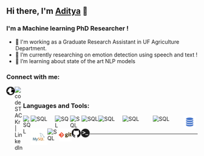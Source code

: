 ## Hi there, I'm  [Aditya](https://www.adityadutt.com) 👋

### I'm a Machine learning PhD Researcher !
- 🔭 I'm working as a Graduate Research Assistant in UF Agriculture Department.
- 🔭 I’m currently researching on emotion detection using speech and text !
- 🌱 I’m learning about state of the art NLP models 

### Connect with me:

<img align="left" alt="codeSTACKr.com" width="22px" src="https://raw.githubusercontent.com/iconic/open-iconic/master/svg/globe.svg" />
<img align="left" alt="codeSTACKr | LinkedIn" width="22px" src="https://cdn.jsdelivr.net/npm/simple-icons@v3/icons/linkedin.svg" />

<br />

### Languages and Tools:

<img align="left" alt="SQL" width="20px" src="https://raw.githubusercontent.com/simple-icons/simple-icons/b4c26a833274ecd7eb948805c9488ace62e8e664/icons/python.svg" />
<img align="left" alt="SQL" width="64px" src="https://keras.io/img/logo.png" />
<img align="left" alt="SQL" width="40px" src="https://upload.wikimedia.org/wikipedia/commons/thumb/1/11/TensorFlowLogo.svg/1229px-TensorFlowLogo.svg.png" />
<img align="left" alt="SQL" width="30px" src="https://e7.pngegg.com/pngimages/520/669/png-clipart-c-logo-c-programming-language-computer-icons-computer-programming-programming-miscellaneous-blue-thumbnail.png" />
<img align="left" alt="SQL" width="44px" src="https://upload.wikimedia.org/wikipedia/commons/thumb/0/05/Scikit_learn_logo_small.svg/1200px-Scikit_learn_logo_small.svg.png" />
<img align="left" alt="SQL" width="64px" src="https://raw.githubusercontent.com/numpy/numpy/7e7f4adab814b223f7f917369a72757cd28b10cb/branding/icons/numpylogo.svg" />
<img align="left" alt="SQL" width="80px" src="https://matplotlib.org/_static/logo2.svg" />
<img align="left" alt="SQL" width="80px" src="https://raw.githubusercontent.com/pandas-dev/pandas/761bceb77d44aa63b71dda43ca46e8fd4b9d7422/web/pandas/static/img/pandas.svg" >
<img align="left" alt="SQL" width="34px" src="https://raw.githubusercontent.com/github/explore/80688e429a7d4ef2fca1e82350fe8e3517d3494d/topics/sql/sql.png" />
<img align="left" alt="MySQL" width="44px" src="https://raw.githubusercontent.com/github/explore/80688e429a7d4ef2fca1e82350fe8e3517d3494d/topics/mysql/mysql.png" />
<img align="left" alt="SQL" width="30px" src="https://raw.githubusercontent.com/simple-icons/simple-icons/b4c26a833274ecd7eb948805c9488ace62e8e664/icons/qt.svg" />
<img align="left" alt="Git" width="34px" src="https://raw.githubusercontent.com/github/explore/80688e429a7d4ef2fca1e82350fe8e3517d3494d/topics/git/git.png" />
<img align="left" alt="GitHub" width="24px" src="https://raw.githubusercontent.com/github/explore/78df643247d429f6cc873026c0622819ad797942/topics/github/github.png" />
<img align="left" alt="HTML5" width="24px" src="https://raw.githubusercontent.com/github/explore/80688e429a7d4ef2fca1e82350fe8e3517d3494d/topics/terminal/terminal.png" />
<br />
<br />

---
